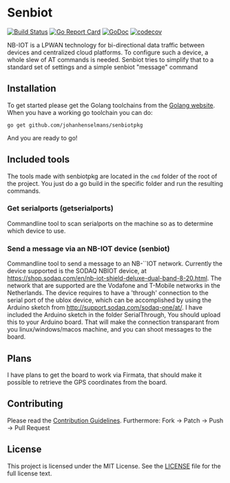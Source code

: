 # Senbiot

[![Build Status](https://travis-ci.org/johanhenselmans/senbiot.svg?branch=master)](https://travis-ci.org/johanhenselmans/senbiot)
[![Go Report Card](https://goreportcard.com/badge/github.com/johanhenselmans/senbiot)](https://goreportcard.com/report/github.com/johanhenselmans/senbiot)
[![GoDoc](https://godoc.org/github.com/johanhenselmans/senbiot?status.svg)](https://godoc.org/github.com/johanhenselmans/senbiot)
[![codecov](https://codecov.io/gh/johanhenselmans/senbiot/branch/master/graph/badge.svg)](https://codecov.io/gh/johanhenselmans/senbiot)


NB-IOT is a LPWAN technology for bi-directional data traffic between devices and centralized cloud platforms. To configure such a device, a whole slew of AT commands is needed. Senbiot tries to simplify that to a standard set of settings and a simple senbiot "message" command


## Installation

To get started please get the Golang toolchains from the [Golang website](https://golang.org/). When you have a working go toolchain you can do:

```
go get github.com/johanhenselmans/senbiotpkg
```

And you are ready to go!

## Included tools

The tools made with senbiotpkg are located in the `cmd` folder of the root of the project. You just do a go build in the specific folder and run the resulting commands. 

### Get serialports (getserialports)

Commandline tool to scan serialports on the machine so as to determine which device to use.

### Send a message via an NB-IOT device (senbiot)

Commandline tool to send a message to an NB-``IOT network. Currently the device supported is the SODAQ NBIOT device, at https://shop.sodaq.com/en/nb-iot-shield-deluxe-dual-band-8-20.html. The network that are supported are the Vodafone and T-Mobile networks in the Netherlands. The device requires to have a 'through' connection to the serial port of the ublox device, which can be accomplished by using the Arduino sketch from http://support.sodaq.com/sodaq-one/at/. I have included the Arduino sketch in the folder SerialThrough, You should upload this to your Arduino board. That will make the
 connection transparant from you linux/windows/macos machine, and you can shoot messages to the board.

## Plans

I have plans to get the board to work via Firmata, that should make it possible to retrieve the GPS coordinates from the board. 

## Contributing

Please read the [Contribution Guidelines](CONTRIBUTING.md). Furthermore: Fork -> Patch -> Push -> Pull Request

## License

This project is licensed under the MIT License. See the [LICENSE](https://github.com/johanhenselmans/senbiot/blob/master/LICENSE) file for the full license text.

